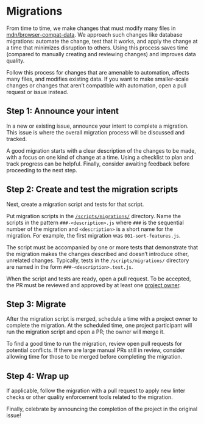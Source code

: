 # Migrations

From time to time, we make changes that must modify many files in
[mdn/browser-compat-data](https://github.com/mdn/browser-compat-data/). We
approach such changes like database migrations: automate the change, test that
it works, and apply the change at a time that minimizes disruption to others.
Using this process saves time (compared to manually creating and reviewing
changes) and improves data quality.

Follow this process for changes that are amenable to automation, affects many
files, and modifies existing data. If you want to make smaller-scale changes or
changes that aren’t compatible with automation, open a pull request or issue
instead.

## Step 1: Announce your intent

In a new or existing issue, announce your intent to complete a migration. This
issue is where the overall migration process will be discussed and tracked.

A good migration starts with a clear description of the changes to be made, with
a focus on one kind of change at a time. Using a checklist to plan and track
progress can be helpful. Finally, consider awaiting feedback before proceeding
to the next step.

## Step 2: Create and test the migration scripts

Next, create a migration script and tests for that script.

Put migration scripts in the
[`/scripts/migrations/`](https://github.com/mdn/browser-compat-data/tree/master/scripts/migrations)
directory. Name the scripts in the pattern `###-<description>.js` where `###` is
the sequential number of the migration and `<description>` is a short name for
the migration. For example, the first migration was `001-sort-features.js`.

The script must be accompanied by one or more tests that demonstrate that the
migration makes the changes described and doesn’t introduce other, unrelated
changes. Typically, tests in the `/scripts/migrations/` directory are named in
the form `###-<description>.test.js`.

When the script and tests are ready, open a pull request. To be accepted, the PR
must be reviewed and approved by at least one
[project owner](https://github.com/mdn/browser-compat-data/blob/master/GOVERNANCE.md#owners).

## Step 3: Migrate

After the migration script is merged, schedule a time with a project owner to
complete the migration. At the scheduled time, one project participant will run
the migration script and open a PR; the owner will merge it.

To find a good time to run the migration, review open pull requests for
potential conflicts. If there are large manual PRs still in review, consider
allowing time for those to be merged before completing the migration.

## Step 4: Wrap up

If applicable, follow the migration with a pull request to apply new linter
checks or other quality enforcement tools related to the migration.

Finally, celebrate by announcing the completion of the project in the original
issue!
